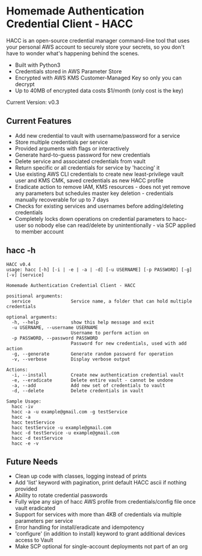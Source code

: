 # Homemade Authentication Credential Client - HACC

HACC is an open-source credential manager command-line tool that uses your personal AWS account to securely store your secrets, so you don't have to wonder what's happening behind the scenes.

* Built with Python3
* Credentials stored in AWS Parameter Store
* Encrypted with AWS KMS Customer-Managed Key so only you can decrypt
* Up to 40MB of encrypted data costs $1/month (only cost is the key)

Current Version: v0.3

## Current Features

* Add new credential to vault with username/password for a service
* Store multiple credentials per service
* Provided arguments with flags or interactively
* Generate hard-to-guess password for new credentials
* Delete service and associated credentials from vault
* Return specific or all credentials for service by 'haccing' it
* Use existing AWS CLI credentials to create new least-privilege vault user and KMS CMK, saved credentials as new HACC profile
* Eradicate action to remove IAM, KMS resources - does not yet remove any parameters but schedules master key deletion - credentials manually recoverable for up to 7 days
* Checks for existing services and usernames before adding/deleting credentials
* Completely locks down operations on credential parameters to hacc-user so nobody else can read/delete by unintentionally - via SCP applied to member account


## hacc -h
```
HACC v0.4
usage: hacc [-h] [-i | -e | -a | -d] [-u USERNAME] [-p PASSWORD] [-g] [-v] [service]

Homemade Authentication Credential Client - HACC

positional arguments:
  service               Service name, a folder that can hold multiple credentials

optional arguments:
  -h, --help            show this help message and exit
  -u USERNAME, --username USERNAME
                        Username to perform action on
  -p PASSWORD, --password PASSWORD
                        Password for new credentials, used with add action
  -g, --generate        Generate random password for operation
  -v, --verbose         Display verbose output

Actions:
  -i, --install         Create new authentication credential vault
  -e, --eradicate       Delete entire vault - cannot be undone
  -a, --add             Add new set of credentials to vault
  -d, --delete          Delete credentials in vault

Sample Usage:
  hacc -iv
  hacc -a -u example@gmail.com -g testService
  hacc -a
  hacc testService
  hacc testService -u example@gmail.com
  hacc -d testService -u example@gmail.com
  hacc -d testService
  hacc -e -v
```

## Future Needs
* Clean up code with classes, logging instead of prints
* Add 'list' keyword with pagination, print default HACC ascii if nothing provided
* Ability to rotate credential passwords
* Fully wipe any sign of hacc AWS profile from credentials/config file once vault eradicated
* Support for services with more than 4KB of credentials via multiple parameters per service
* Error handling for install/eradicate and idempotency
* 'configure' (in addition to install) keyword to grant additional devices access to Vault
* Make SCP optional for single-account deployments not part of an org